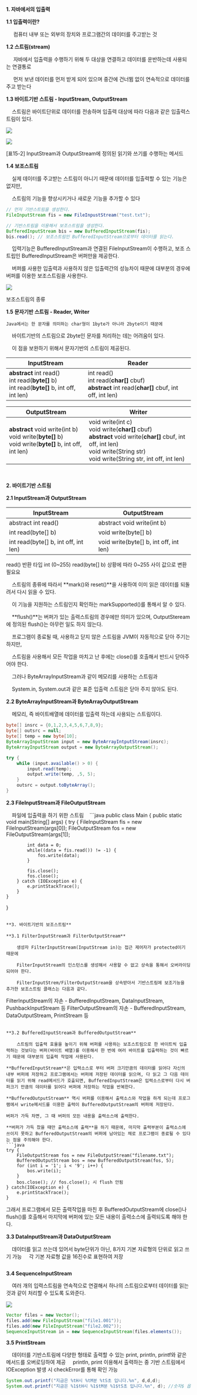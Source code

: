 **1. 자바에서의 입출력**

**1.1 입출력이란?**

     컴퓨터 내부 또는 외부의 장치와 프로그램간의 데이터를 주고받는 것

**1.2 스트림(stream)**

     자바에서 입출력을 수행하기 위해 두 대상을 연결하고 데이터를 운반하는데 사용되는 연결통로

     먼저 보낸 데이터를 먼저 받게 되어 있으며 중간에 건너뜀 없이 연속적으로 데이터를 주고 받는다

**1.3 바이트기반 스트림 - InputStream, OutputStream**

    스트림은 바이트단위로 데이터를 전송하며 입출력 대상에 따라 다음과 같은 입출력스트림이 있다.

![](https://blog.kakaocdn.net/dn/CNyES/btraqSETJkI/qOriHnKjoRKk8UKrDZrIo0/img.png)

![](https://blog.kakaocdn.net/dn/d9cUCZ/btrapFTlwsv/FI7bhxR57sk0k0qhDN3c40/img.png)

[표15-2] InputStream과 OutputStream에 정의된 읽기와 쓰기를 수행하는 메서드

**1.4 보조스트림**

    실제 데이터를 주고받는 스트림이 아니기 때문에 데이터를 입출력할 수 있는 기능은 없지만,

    스트림의 기능을 향상시키거나 새로운 기능을 추가할 수 있다

```java
// 먼저 기반스트림을 생성한다.
FileInputStream fis = new FileInpustStream("test.txt");

// 기반스트림을 이용해서 보조스트림을 생성한다.
BufferedInputStream bis = new BufferedInputStream(fis);
bis.read(); // 보조스트림인 BufferedInputStream으로부터 데이터를 읽는다.


```

    입력기능은 BufferedInputStream과 연결된 FileInputStream이 수행하고, 보조 스트립인 BufferedInputStream은 버퍼만을 제공한다.

    버퍼를 사용한 입출력과 사용하지 않은 입출력간의 성능차이 때문에 대부분의 경우에 버퍼를 이용한 보조스트림을 사용한다.

![](https://blog.kakaocdn.net/dn/EgsCt/btraoCJzyRr/xjsKKhfSBq9bgaRt8NP1V1/img.png)

보조스트림의 종류

**1.5 문자기반 스트림 - Reader, Writer**

	Java에서는 한 문자를 의미하는 char형이 1byte가 아니라 2byte이기 때문에

    바이트기반의 스트림으로 2byte인 문자를 처리하는 데는 어려움이 있다.

    이 점을 보완하기 위해서 문자기반의 스트림이 제공된다.

|InputStream|Reader|
|---|---|
|**abstract** int read()  <br>int read(**byte[]** b)  <br>int read(**byte[]** b, int off, int len)|int read()  <br>int read(**char[]** cbuf)  <br>**abstract** int read(**char[]** cbuf, int off, int len)|

| OutputStream                                                                                                 | Writer                                                                                                                                                                                       |
| ------------------------------------------------------------------------------------------------------------ | -------------------------------------------------------------------------------------------------------------------------------------------------------------------------------------------- |
| **abstract** void write(int b)  <br>void write(**byte[]** b)  <br>void write(**byte[]** b, int off, int len) | void write(int c)  <br>void write(**char[]** cbuf)  <br>**abstract** void write(**char[]** cbuf, int off, int len)  <br>void write(String str)  <br>void write(String str, int off, int len) |
    

**2. 바이트기반 스트림**

**2.1 InputStream과 OutputStream**

| InputStream                          | OutputStream                           |
| ------------------------------------ | -------------------------------------- |
| abstract int read()                  | abstract void write(int b)             |
| int read(byte[] b)                   | void write(byte[] b)                   |
| int read(byte[] b, int off, int len) | void write(byte[] b, int off, int len) |
read() 반환 타입 int (0~255) read(byte[] b) 상황에 따라 0~255 사이 값으로 변환 필요요

    스트림의 종류에 따라서 **mark()와 reset()**을 사용하여 이미 읽은 데이터를 되돌려서 다시 읽을 수 있다.

    이 기능을 지원하는 스트림인지 확인하는 markSupported()를 통해서 알 수 있다.

    **flush()**는 버퍼가 있는 출력스트림의 경우에만 의미가 있으며, OutputSteream에 정의된 flush()는 아무런 일도 하지 않는다.

    프로그램이 종료될 때, 사용하고 닫지 않은 스트림을 JVM이 자동적으로 닫아 주기는 하지만,

    스트림을 사용해서 모든 작업을 마치고 난 후에는 close()를 호출해서 반드시 닫아주어야 한다.

    그러나 ByteArrayInputStream과 같이 메모리를 사용하는 스트림과

    System.in, System.out과 같은 표준 입출력 스트림은 닫아 주지 않아도 된다.

**2.2 ByteArrayInputStream과 ByteArrayOutputStream**

    메모리, 즉 바이트배열에 데이터를 입출력 하는데 사용되는 스트림이다.
```java
byte[] insrc = {0,1,2,3,4,5,6,7,8,9};
byte[] outsrc = null;
byte[] temp = new byte[10];
ByteArrayInputStream input = new ByteArrayIntputStream(insrc);
ByteArrayInputStream output = new ByteArrayOutputStream();

try {
	while (input.available() > 0) {
		input.read(temp);
		output.write(temp, ,5, 5);
	}
	outsrc = output.toByteArray();
}
```

**2.3 FileInputStream과 FileOutputStream**

    파일에 입출력을 하기 위한 스트림
   ```java
public class Main {
    public static void main(String[] args) {
        try {
            FileInputStream fis = new FileInputStream(args[0]);
            FileOutputStream fos = new FileOutputStream(args[1]);

            int data = 0;
            while((data = fis.read()) != -1) {
                fos.write(data);
            }

            fis.close();
            fos.close();
        } catch (IOException e) {
            e.printStackTrace();
        }
    }
}
```

**3. 바이트기반의 보조스트림**

**3.1 FilterInputStream과 FilterOutputStream**

    생성자 FilterInputStream(InputStream in)는 접근 제어자가 protected이기 때문에

    FilterInputStream의 인스턴스를 생성해서 사용할 수 없고 상속을 통해서 오버라이딩되어야 한다.

    FilterInputStrem/FilterOutputStream을 상속받아서 기반스트림에 보조기능을 추가한 보조스트림 클래스는 다음과 같다.

```
FilterInputStream의 자손 - BufferedInputStream, DataInputStream, PushbackInputStream 등
FilterOutputStream의 자손 - BufferedInputStream, DataOutputStream, PrintStream 등
```

**3.2 BufferedInputStream과 BufferedOutputStream**

    스트림의 입출력 효율을 높이기 위해 버퍼를 사용하는 보조스트림으로 한 바이트씩 입출력하는 것보다는 버퍼(바이트 배열)를 이용해서 한 번에 여러 바이트를 입출력하는 것이 빠르기 때문에 대부분의 입출력 작업에 사용된다.

**BufferedInputStream**은 입력소스로 부터 버퍼 크기만큼의 데이터를 읽어다 자신의 내부 버퍼에 저장하고 프로그램에서는 버퍼에 저장된 데이터를 읽으며, 다 읽고 그 다음 데이터를 읽기 위해 read메서드가 호출되면, BufferedInputStream은 입력소스로부터 다시 버퍼크기 만큼의 데이터를 읽어다 버퍼에 저장하는 작업을 반복한다.

**BufferedOutputStream** 역시 버퍼를 이용해서 출력소스와 작업을 하게 되는데 프로그램에서 write메서드를 이용한 출력이 BufferedOutputStream의 버퍼에 저장된다.

버퍼가 가득 차면, 그 때 버퍼의 모든 내용을 출력소스에 출력한다.

**버퍼가 가득 찼을 때만 출력소스에 출력**을 하기 때문에, 마지막 출력부분이 출력소스에 쓰이지 못하고 BufferedOutputStream의 버퍼에 남아있는 채로 프로그램이 종료될 수 있다는 점을 주의해야 한다.
```java
try {
	FileOutputStream fos = new FileOutputStream("filename.txt");
	BufferedOutputStream bos = new BufferedOutputStream(fos, 5);
	for (int i = '1'; i < '9'; i++) {
		bos.write(i);
	}
	bos.close(); // fos.close(); 시 flush 안됨
} catch(IOException e) {
	e.printStackTrace();
}
```

그래서 프로그램에서 모든 출력작업을 마친 후 BufferedOutputStream에 close()나 flush()를 호출해서 마지막에 버퍼에 있는 모든 내용이 출력소스에 출력되도록 해야 한다.

**3.3 DataInputStream과 DataOutputStream**

    데이터를 읽고 쓰는데 있어서 byte단위가 아닌, 8가지 기본 자료형의 단위로 읽고 쓰기 가능
    각 기본 자료형 값을 16진수로 표현하여 저장
```java

```

**3.4 SequenceInputStream**

    여러 개의 입력스트림을 연속적으로 연결해서 하나의 스트림으로부터 데이터를 읽는 것과 같이 처리할 수 있도록 도와준다.

![](https://blog.kakaocdn.net/dn/BLmlA/btrapFeJQNC/klMNPl7bOeeXKfBjlSJ471/img.png)

```java
Vector files = new Vector();
files.add(new FileInputStream("file1.001"));
files.add(new FileInputStream("file2.002"));
SequenceInputStream in = new SequenceInputStream(files.elements());
```
**3.5 PrintStream**

    데이터를 기반스트림에 다양한 형태로 출력할 수 있는 print, println, printf와 같은 메서드를 오버로딩하여 제공
    println, print 이용해서 출력하는 중 기반 스트림에서 IOException 발생 시 checkError를 통해 확인 가능

```java
System.out.printf("지금은 %tH시 %tM분 %tS초 입니다.%n", d,d,d);
System.out.printf("지금은 %1$tH시 %1$tM분 %1$tS초 입니다.%n", d); //숫자$ 옵션 추가하여 매개변수 지정
```